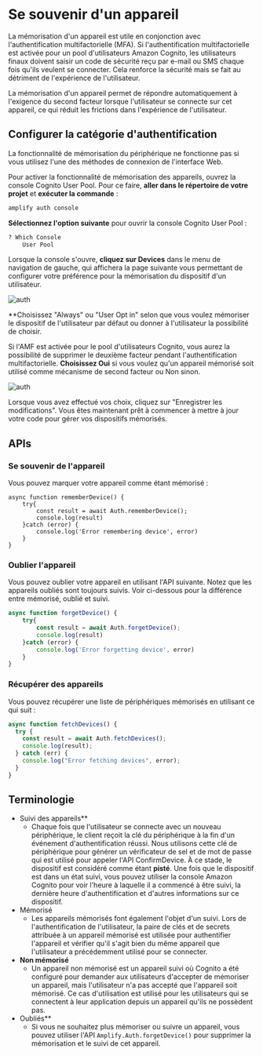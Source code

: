 # Se souvenir d'un appareil

La mémorisation d'un appareil est utile en conjonction avec l'authentification multifactorielle (MFA). Si l'authentification multifactorielle est activée pour un pool d'utilisateurs Amazon Cognito, les utilisateurs finaux doivent saisir un code de sécurité reçu par e-mail ou SMS chaque fois qu'ils veulent se connecter. Cela renforce la sécurité mais se fait au détriment de l'expérience de l'utilisateur.

La mémorisation d'un appareil permet de répondre automatiquement à l'exigence du second facteur lorsque l'utilisateur se connecte sur cet appareil, ce qui réduit les frictions dans l'expérience de l'utilisateur.

## Configurer la catégorie d'authentification

La fonctionnalité de mémorisation du périphérique ne fonctionne pas si vous utilisez l'une des méthodes de connexion de l'interface Web.

Pour activer la fonctionnalité de mémorisation des appareils, ouvrez la console Cognito User Pool. Pour ce faire, **aller dans le répertoire de votre projet** et **exécuter la commande** :

```bash
amplify auth console
```

**Sélectionnez l'option suivante** pour ouvrir la console Cognito User Pool :

```bash
? Which Console
    User Pool
```

Lorsque la console s'ouvre, **cliquez sur Devices** dans le menu de navigation de gauche, qui affichera la page suivante vous permettant de configurer votre préférence pour la mémorisation du dispositif d'un utilisateur.

![auth](https://docs.amplify.aws/images/auth/webconsole_remember1.png)

\*\*Choisissez "Always" ou "User Opt in" selon que vous voulez mémoriser le dispositif de l'utilisateur par défaut ou donner à l'utilisateur la possibilité de choisir.

Si l'AMF est activée pour le pool d'utilisateurs Cognito, vous aurez la possibilité de supprimer le deuxième facteur pendant l'authentification multifactorielle. **Choisissez Oui** si vous voulez qu'un appareil mémorisé soit utilisé comme mécanisme de second facteur ou Non sinon.

![auth](https://docs.amplify.aws/images/auth/webconsole_remember2.png)

Lorsque vous avez effectué vos choix, cliquez sur "Enregistrer les modifications". Vous êtes maintenant prêt à commencer à mettre à jour votre code pour gérer vos dispositifs mémorisés.

## APIs

### Se souvenir de l'appareil

Vous pouvez marquer votre appareil comme étant mémorisé :

```javavascript
async function rememberDevice() {
    try{
        const result = await Auth.rememberDevice();
        console.log(result)
    }catch (error) {
        console.log('Error remembering device', error)
    }
}
```

### Oublier l'appareil

Vous pouvez oublier votre appareil en utilisant l'API suivante. Notez que les appareils oubliés sont toujours suivis. Voir ci-dessous pour la différence entre mémorisé, oublié et suivi.

```Javascript
async function forgetDevice() {
    try{
        const result = await Auth.forgetDevice();
        console.log(result)
    }catch (error) {
        console.log('Error forgetting device', error)
    }
}
```

### Récupérer des appareils

Vous pouvez récupérer une liste de périphériques mémorisés en utilisant ce qui suit :

```javascript
async function fetchDevices() {
  try {
    const result = await Auth.fetchDevices();
    console.log(result);
  } catch (err) {
    console.log("Error fetching devices", error);
  }
}
```

## Terminologie

- Suivi des appareils\*\*
  - Chaque fois que l'utilisateur se connecte avec un nouveau périphérique, le client reçoit la clé du périphérique à la fin d'un événement d'authentification réussi. Nous utilisons cette clé de périphérique pour générer un vérificateur de sel et de mot de passe qui est utilisé pour appeler l'API ConfirmDevice. À ce stade, le dispositif est considéré comme étant **pisté**. Une fois que le dispositif est dans un état suivi, vous pouvez utiliser la console Amazon Cognito pour voir l'heure à laquelle il a commencé à être suivi, la dernière heure d'authentification et d'autres informations sur ce dispositif.
- Mémorisé
  - Les appareils mémorisés font également l'objet d'un suivi. Lors de l'authentification de l'utilisateur, la paire de clés et de secrets attribuée à un appareil mémorisé est utilisée pour authentifier l'appareil et vérifier qu'il s'agit bien du même appareil que l'utilisateur a précédemment utilisé pour se connecter.
- **Non mémorisé**
  - Un appareil non mémorisé est un appareil suivi où Cognito a été configuré pour demander aux utilisateurs d'accepter de mémoriser un appareil, mais l'utilisateur n'a pas accepté que l'appareil soit mémorisé. Ce cas d'utilisation est utilisé pour les utilisateurs qui se connectent à leur application depuis un appareil qu'ils ne possèdent pas.
- Oubliés\*\*
  - Si vous ne souhaitez plus mémoriser ou suivre un appareil, vous pouvez utiliser l'API `Amplify.Auth.forgetDevice()` pour supprimer la mémorisation et le suivi de cet appareil.
